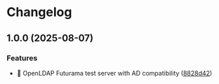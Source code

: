 # Changelog

## 1.0.0 (2025-08-07)


### Features

* 🚀 OpenLDAP Futurama test server with AD compatibility ([8828d42](https://github.com/imandrew/openldap-futurama/commit/8828d42df761c026098853f6986e93f95b0b7101))
